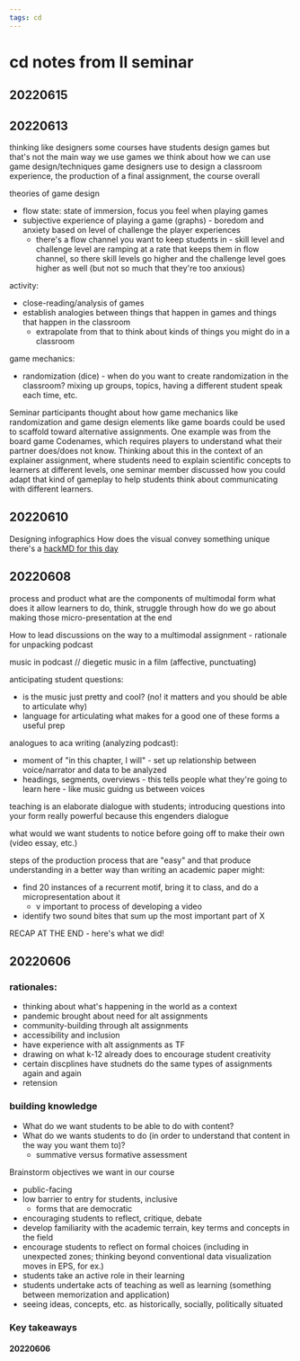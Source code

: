 ```yaml
---
tags: cd
---
```


# cd notes from ll seminar

## 20220615


## 20220613
thinking like designers
some courses have students design games but that's not the main way we use games
we think about how we can use game design/techniques game designers use to design a classroom experience, the production of a final assignment, the course overall

theories of game design
* flow state: state of immersion, focus you feel when playing games
* subjective experience of playing a game (graphs) - boredom and anxiety based on level of challenge the player experiences
    * there's a flow channel you want to keep students in - skill level and challenge level are ramping at a rate that keeps them in flow channel, so there skill levels go higher and the challenge level goes higher as well (but not so much that they're too anxious)

activity:
- close-reading/analysis of games
- establish analogies between things that happen in games and things that happen in the classroom
    - extrapolate from that to think about kinds of things you might do in a classroom

game mechanics:
- randomization (dice) - when do you want to create randomization in the classroom? mixing up groups, topics, having a different student speak each time, etc.


Seminar participants thought about how game mechanics like randomization and game design elements like game boards could be used to scaffold toward alternative assignments. One example was from the board game Codenames, which requires players to understand what their partner does/does not know. Thinking about this in the context of an explainer assignment, where students need to explain scientific concepts to learners at different levels, one seminar member discussed how you could adapt that kind of gameplay to help students think about communicating with different learners.

## 20220610
Designing infographics
How does the visual convey something unique
there's a [hackMD for this day](https://hackmd.io/nljurz6qTuKsgEN7nvqyDQ)

## 20220608
process and product
what are the components of multimodal form
what does it allow learners to do, think, struggle through
how do we go about making those
micro-presentation at the end

How to lead discussions on the way to a multimodal assignment - rationale for unpacking podcast

music in podcast // diegetic music in a film (affective, punctuating)

anticipating student questions:
* is the music just pretty and cool? (no! it matters and you should be able to articulate why)
* language for articulating what makes for a good one of these forms a useful prep

analogues to aca writing (analyzing podcast):
* moment of "in this chapter, I will" - set up relationship between voice/narrator and data to be analyzed
* headings, segments, overviews - this tells people what they're going to learn here - like music guidng us between voices

teaching is an elaborate dialogue with students; introducing questions into your form really powerful because this engenders dialogue

what would we want students to notice before going off to make their own (video essay, etc.)

steps of the production process that are "easy" and that produce understanding in a better way than writing an academic paper might:
* find 20 instances of a recurrent motif, bring it to class, and do a micropresentation about it
    * v important to process of developing a video
* identify two sound bites that sum up the most important part of X

RECAP AT THE END - here's what we did!

## 20220606
### rationales:
- thinking about what's happening in the world as a context
- pandemic brought about need for alt assignments
- community-building through alt assignments
- accessibility and inclusion
- have experience with alt assignments as TF
- drawing on what k-12 already does to encourage student creativity
- certain discplines have studnets do the same types of assignments again and again
- retension

### building knowledge
- What do we want students to be able to do with content?
- What do we wants students to do (in order to understand that content in the way you want them to)?
    * summative versus formative assessment

Brainstorm objectives we want in our course
- public-facing
- low barrier to entry for students, inclusive
    - forms that are democratic
- encouraging students to reflect, critique, debate
- develop familiarity with the academic terrain, key terms and concepts in the field
- encourage students to reflect on formal choices (including in unexpected zones; thinking beyond conventional data visualization moves in EPS, for ex.)
- students take an active role in their learning
- students undertake acts of teaching as well as learning (something between memorization and application)
- seeing ideas, concepts, etc. as historically, socially, politically situated

### Key takeaways 
#### 20220606